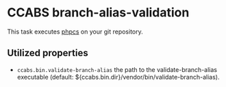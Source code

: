 CCABS branch-alias-validation
=============================

This task executes [phpcs](https://github.com/contao-community-alliance/build-system-tool-branch-alias-validation) on
your git repository.

Utilized properties
-------------------

* `ccabs.bin.validate-branch-alias` the path to the validate-branch-alias executable (default: ${ccabs.bin.dir}/vendor/bin/validate-branch-alias).

